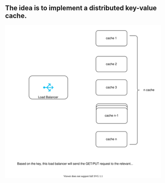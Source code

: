 
## The idea is to implement a distributed key-value cache.

![distributed-cache-image](images/distributed-cache.svg)

